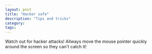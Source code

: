 ```yaml
---
layout: post
title: "Hacker safe"
description: "Tips and tricks"
category: 
tags: 
---
```


Watch out for hacker attacks!
Allways move the mouse pointer quickly around the screen so they can't catch it!
